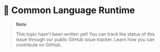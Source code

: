 # 🔧 Common Language Runtime

> **Note**
> 
> This topic hasn’t been written yet! You can track the status of this issue through our public GitHub issue tracker. Learn how you can contribute on GitHub.